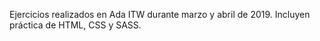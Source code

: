 Ejercicios realizados en Ada ITW durante marzo y abril de 2019. Incluyen práctica de HTML, CSS y SASS. 

